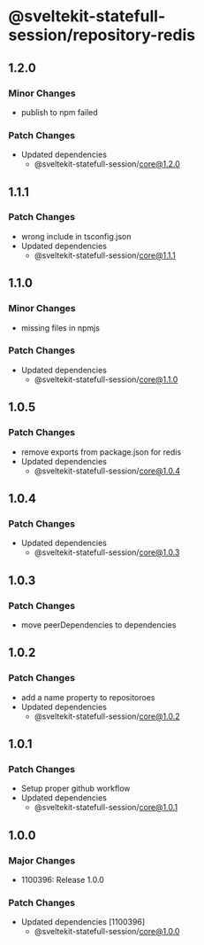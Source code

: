 # @sveltekit-statefull-session/repository-redis

## 1.2.0

### Minor Changes

- publish to npm failed

### Patch Changes

- Updated dependencies
  - @sveltekit-statefull-session/core@1.2.0

## 1.1.1

### Patch Changes

- wrong include in tsconfig.json
- Updated dependencies
  - @sveltekit-statefull-session/core@1.1.1

## 1.1.0

### Minor Changes

- missing files in npmjs

### Patch Changes

- Updated dependencies
  - @sveltekit-statefull-session/core@1.1.0

## 1.0.5

### Patch Changes

- remove exports from package.json for redis
- Updated dependencies
  - @sveltekit-statefull-session/core@1.0.4

## 1.0.4

### Patch Changes

- Updated dependencies
  - @sveltekit-statefull-session/core@1.0.3

## 1.0.3

### Patch Changes

- move peerDependencies to dependencies

## 1.0.2

### Patch Changes

- add a name property to repositoroes
- Updated dependencies
  - @sveltekit-statefull-session/core@1.0.2

## 1.0.1

### Patch Changes

- Setup proper github workflow
- Updated dependencies
  - @sveltekit-statefull-session/core@1.0.1

## 1.0.0

### Major Changes

- 1100396: Release 1.0.0

### Patch Changes

- Updated dependencies [1100396]
  - @sveltekit-statefull-session/core@1.0.0
